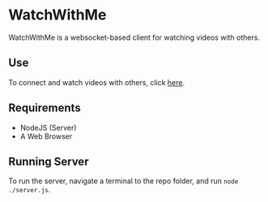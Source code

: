 # WatchWithMe
 WatchWithMe is a websocket-based client for watching videos with others.

## Use
To connect and watch videos with others, click [here](https://yldbouk.github.io/WatchWithMe/).


## Requirements
- NodeJS (Server)
- A Web Browser

## Running Server
To run the server, navigate a terminal to the repo folder, and run `node ./server.js`.

